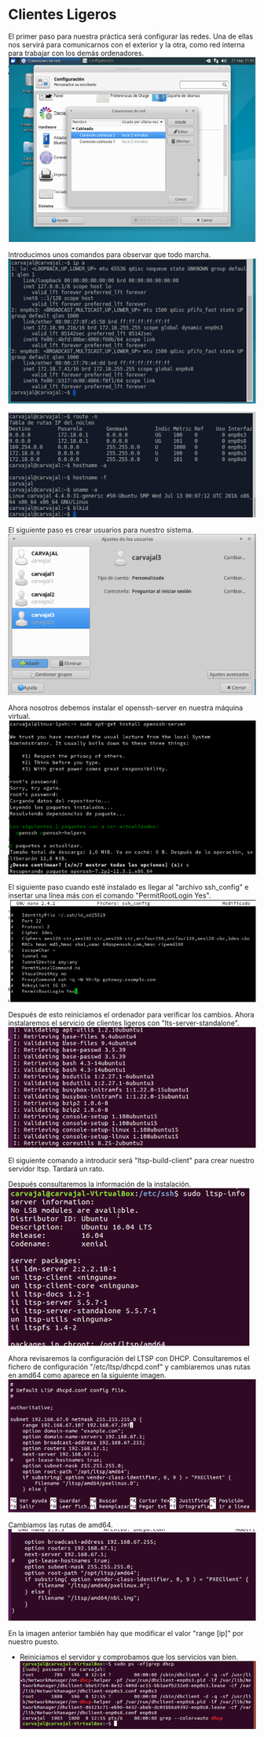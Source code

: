 

# Clientes Ligeros

El primer paso para nuestra práctica será configurar las redes.
Una de ellas nos servirá para comunicarnos con el exterior y la otra, como red interna para trabajar con los demás ordenadores.
![imagen01](./imagenes/1.png)

Introducimos unos comandos para observar que todo marcha.
![2](./imagenes/2.png)

![3](./imagenes/3.png)

El siguiente paso es crear usuarios para nuestro sistema.
![4](./imagenes/4.png)

Ahora nosotros debemos instalar el openssh-server en nuestra máquina virtual.
![5](./imagenes/openssh.png)

El siguiente paso cuando esté instalado es llegar al "archivo ssh_config" e insertar una línea más con el comando "PermitRootLogin Yes".
![3](./imagenes/confssh.png)

Después de esto reiniciamos el ordenador para verificar los cambios. Ahora instalaremos el servicio de clientes ligeros con "lts-server-standalone".
![3](./imagenes/ltsp-build-client.png)

El siguiente comando a introducir será "ltsp-build-client" para crear nuestro servidor ltsp. Tardará un rato.

Después consultaremos la información de la instalación.
![3](./imagenes/infoltsp.png)

Ahora revisaremos la configuración del LTSP con DHCP.
Consultaremos el fichero de configuración "/etc/ltsp/dhcpd.conf" y cambiaremos unas rutas en amd64 como aparece en la siguiente imagen.
![3](./imagenes/dhcpdconf.png)

Cambiamos las rutas de amd64.
![3](./imagenes/amd64.png)

En la imagen anterior también hay que modificar el valor "range [ip]" por nuestro puesto.

- Reiniciamos el servidor y comprobamos que los servicios van bien.
![3](./imagenes/servicioscomprobar.png)
